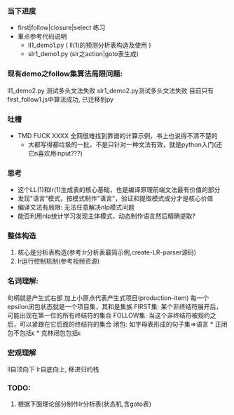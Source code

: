 ### 当下进度
* first|follow|closure|select 练习
* 重点参考代码说明
    * ll1_demo1.py ( ll(1)的预测分析表构造及使用 )
    * slr1_demo1.py (slr之action|goto表生成)

### 现有demo之follow集算法局限问题:
ll1_demo2.py 测试多头文法失败
slr1_demo2.py测试多头文法失败
目前只有first_follow1.js中算法成功, 已迁移到py

### 吐槽
* TMD FUCK XXXX 全网很难找到靠谱的计算示例，书上也说得不清不楚的
    * 大都写得都垃圾的一批，不是只针对一种文法有效，就是python入门(还它n喜欢用input???)

### 思考
* 这个LL(1)和lr(1)生成表的核心基础，也是编译原理前端文法最有价值的部分
* 发现"语言"模式，按模式制作"语言"，验证和提取模式成分才是核心价值
* 编译文法有局限: 无法任意解决nlp模式问题
* 能否利用nlp统计学习发现主体模式，动态制作语言然后精确提取?

### 整体构造
1. 核心是分析表构造(参考:lr分析表最简示例,create-LR-parser源码)
2. lr运行控制机制(参考视频资源)

### 名词理解:
句柄就是产生式右部
加上小原点代表产生式项目(production-item)
每一个epsilon闭包状态就是一个项目集，其和是集族
FIRST集:   某个非终结符展开后，可能出现在第一位的所有终结符的集合
FOLLOW集:  当这个非终结符被规约之后，可以紧跟在它后面的终结符的集合
闭包: 如字母表形成的句子集=>语言
    * 正闭包不包括ϵ
    * 克林闭包包括ϵ

### 宏观理解
ll自顶向下
lr自底向上, 移进归约栈

### TODO:
1. 根据下面理论部分制作lr分析表(状态机,含goto表)